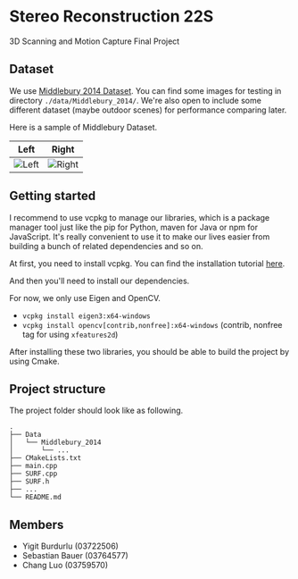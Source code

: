 # Stereo Reconstruction 22S

3D Scanning and Motion Capture Final Project

## Dataset 
We use [Middlebury 2014 Dataset](https://vision.middlebury.edu/stereo/data/scenes2014/). You can find some images for testing in directory `./data/Middlebury_2014/`. We're also open to include some different dataset (maybe outdoor scenes) for performance comparing later.

Here is a sample of Middlebury Dataset.

|                           Left                           |                           Right                           |
| :------------------------------------------------------: | :-------------------------------------------------------: |
| ![Left](data/Middlebury_2014/Adirondack-perfect/im0.png) | ![Right](data/Middlebury_2014/Adirondack-perfect/im1.png) |

## Getting started

I recommend to use vcpkg to manage our libraries, which is a package manager tool just like the pip for Python, maven for Java or npm for JavaScript. It's really convenient to use it to make our lives easier from building a bunch of related dependencies and so on. 

At first, you need to install vcpkg. You can find the installation tutorial [here](https://vcpkg.io/en/getting-started.html).

And then you'll need to install our dependencies.

For now, we only use Eigen and OpenCV.

- `vcpkg install eigen3:x64-windows`
- `vcpkg install opencv[contrib,nonfree]:x64-windows` (contrib, nonfree tag for using `xfeatures2d`)

After installing these two libraries, you should be able to build the project by using Cmake.

## Project structure
The project folder should look like as following.
```
.
├── Data
│   └── Middlebury_2014
│       └── ...
├── CMakeLists.txt
├── main.cpp
├── SURF.cpp
├── SURF.h
├── ...
└── README.md
```
## Members
- Yigit Burdurlu (03722506)
- Sebastian Bauer (03764577)
- Chang Luo (03759570)